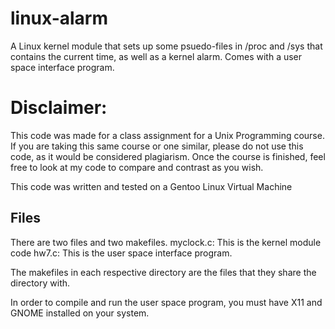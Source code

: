 linux-alarm
===========

A Linux kernel module that sets up some psuedo-files in /proc and /sys that contains the current time, as well as a kernel alarm. Comes with a user space interface program. 

Disclaimer:
===========
This code was made for a class assignment for a Unix Programming course. If you are taking this same course or one similar, please do not use this code, as it would be considered plagiarism. Once the course is finished, feel free to look at my code to compare and contrast as you wish.



This code was written and tested on a Gentoo Linux Virtual Machine

Files
-----

There are two files and two makefiles. 
myclock.c: This is the kernel module code
hw7.c: This is the user space interface program. 

The makefiles in each respective directory are the files that they share the directory with. 

In order to compile and run the user space program, you must have X11 and GNOME installed on your system. 
